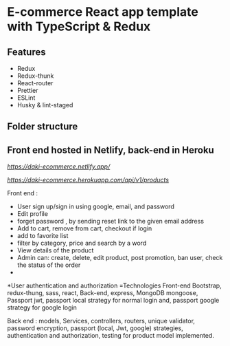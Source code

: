 # E-commerce React app template with TypeScript & Redux 


## Features
* Redux
* Redux-thunk
* React-router
* Prettier
* ESLint
* Husky & lint-staged

## Folder structure

## Front end hosted in Netlify, back-end in Heroku 

_https://daki-ecommerce.netlify.app/_

_https://daki-ecommerce.herokuapp.com/api/v1/products_

Front end : 
* User sign up/sign in  using google, email, and password 
* Edit profile 
* forget password , by sending reset link to the given email address
* Add to cart, remove from cart, checkout if login 
* add to favorite list 
* filter by category, price and search by a word
* View details of the product 
* Admin can: 
  create, delete, edit product, post promotion, ban user, check the status of the order 
*
*User authentication and authorization 
=Technologies
Front-end Bootstrap, redux-thung, sass, react, 
Back-end, express, MongoDB mongoose, 
Passport jwt, passport local strategy for normal login and, passport google strategy for google login 

Back end : 
models, Services, controllers, routers, unique validator, password encryption, passport (local, Jwt, google) strategies, authentication and authorization, testing for product model implemented.
